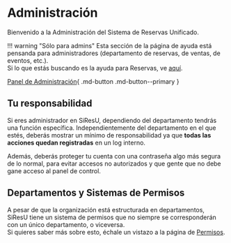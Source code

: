 # Administración

Bienvenido a la Administración del Sistema de Reservas Unificado.

!!! warning "Sólo para admins"
    Esta sección de la página de ayuda está pensanda para administradores (departamento de
    reservas, de ventas, de eventos, etc.).  
    Si lo que estás buscando es la ayuda para Reservas, ve [aquí](../index.md).

[Panel de Administración](https://reservas.pasoinfo.xyz/admin/){ .md-button .md-button--primary }

## Tu responsabilidad

Si eres administrador en SiResU, dependiendo del departamento tendrás una función específica.
Independientemente del departamento en el que estés, deberás mostrar un mínimo de
responsabilidad ya que **todas las acciones quedan registradas** en un log interno.

Además, deberás proteger tu cuenta con una contraseña algo más segura de lo normal, para
evitar accesos no autorizados y que gente que no debe gane acceso al panel de control.

## Departamentos y Sistemas de Permisos

A pesar de que la organización está estructurada en departamentos, SiResU tiene un sistema de
permisos que no siempre se corresponderán con un único departamento, o viceversa.  
Si quieres saber más sobre esto, échale un vistazo a la página de [Permisos](./permisos.md).
